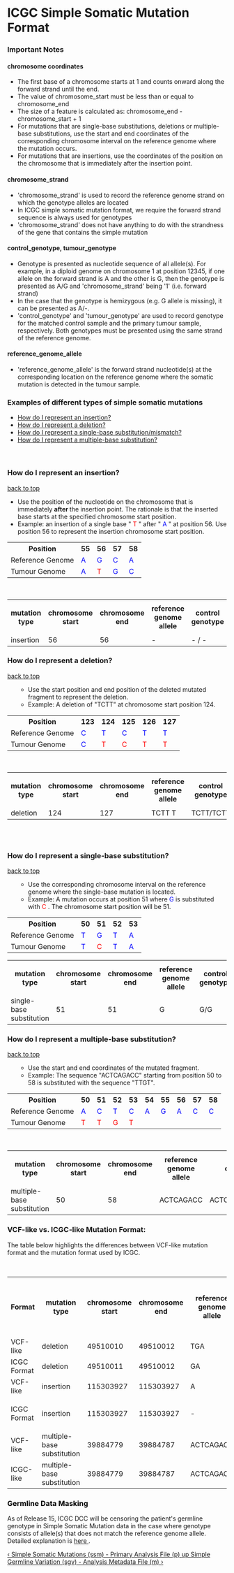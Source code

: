 <h1 class="title">
 ICGC Simple Somatic Mutation Format
</h1>
<div id="content-group" class="content-group row nested " style="width:100%">
 <div id="content-group-inner" class="content-group-inner inner">
  <div id="content-region" class="content-region row nested">
   <div id="content-region-inner" class="content-region-inner inner">
    <a name="main-content-area" id="main-content-area">
    </a>
    <div id="content-inner" class="content-inner block">
     <div id="content-inner-inner" class="content-inner-inner inner">
      <div id="content-content" class="content-content">
       <div id="node-6460" class="node odd full-node node-type-book">
        <div class="inner">
         <div class="content clearfix">
          <div class="view" id="content">
           <div class="wiki-content group" id="main-content">
            <div>
             <h3 id="important_notes">
              Important Notes
             </h3>
             <h4 id="ICGCSimpleSomaticMutationFormat-chromosomecoordinates">
              chromosome coordinates
             </h4>
             <ul>
              <li>
               The first base of a chromosome starts at 1 and counts onward along the forward strand until the end.
              </li>
              <li>
               The value of chromosome_start must be less than or equal to chromosome_end
              </li>
              <li>
               The size of a feature is calculated as: chromosome_end - chromosome_start + 1
              </li>
              <li>
               For mutations that are single-base substitutions, deletions or multiple-base substitutions, use the start and end coordinates of the corresponding chromosome interval on the reference genome where the mutation occurs.
              </li>
              <li>
               For mutations that are insertions, use the coordinates of the position on the chromosome that is immediately after the insertion point.
              </li>
             </ul>
             <h4 id="ICGCSimpleSomaticMutationFormat-chromosome_strand">
              chromosome_strand
             </h4>
             <ul>
              <li>
               &#39;chromosome_strand&#39; is used to record the reference genome strand on which the genotype alleles are located
              </li>
              <li>
               In ICGC simple somatic mutation format, we require the forward strand sequence is always used for genotypes
              </li>
              <li>
               &#39;chromosome_strand&#39; does not have anything to do with the strandness of the gene that contains the simple mutation
              </li>
             </ul>
             <h4 id="ICGCSimpleSomaticMutationFormat-control_genotype,tumour_genotype" style="list-style-type: none;background-image: none;">
              control_genotype, tumour_genotype
             </h4>
             <ul>
              <li>
               Genotype is presented as nucleotide sequence of all allele(s). For example, in a diploid genome on chromosome 1 at position 12345, if one allele on the forward strand is A and the other is G, then the genotype is presented as A/G and &#39;chromosome_strand&#39; being &#39;1&#39; (i.e. forward strand)
              </li>
              <li>
               In the case that the genotype is hemizygous (e.g. G allele is missing), it can be presented as A/-.
              </li>
              <li>
               &#39;control_genotype&#39; and &#39;tumour_genotype&#39; are used to record genotype for the matched control sample and the primary tumour sample, respectively. Both genotypes must be presented using the same strand of the reference genome.
              </li>
             </ul>
             <h4 id="ICGCSimpleSomaticMutationFormat-reference_genome_allele">
              reference_genome_allele
             </h4>
             <ul>
              <li>
               &#39;reference_genome_allele&#39; is the forward strand nucleotide(s) at the corresponding location on the reference genome where the somatic mutation is detected in the tumour sample.
              </li>
             </ul>
             <h3 id="examples">
              Examples of different types of simple somatic mutations
             </h3>
             <ul>
              <li>
               <a href="#how1">
                How do I represent an insertion?
               </a>
              </li>
              <li>
               <a href="#how2">
                How do I represent a deletion?
               </a>
              </li>
              <li>
               <a href="#how3">
                How do I represent a single-base substitution/mismatch?
               </a>
              </li>
              <li>
               <a href="#how4">
                How do I represent a multiple-base substitution?
               </a>
               <br>
               <br>
               <br>
              </li>
             </ul>
             <h3 id="how1">
              How do I represent an insertion?
             </h3>
             <p>
              <a href="#examples">
               back to top
              </a>
             </p>
             <p>
             </p>
            </div>
            <ul>
             <li>
              Use the position of the nucleotide on the chromosome that is immediately
              <strong>
               after
              </strong>
              the insertion point. The rationale is that the inserted base starts at the specified chromosome start position.
             </li>
             <li>
              Example: an insertion of a single base &#34;
              <span style="color: rgb(255,0,0);">
               T
              </span>
              &#34; after &#34;
              <span style="color: rgb(0,0,255);">
               A
              </span>
              &#34; at position 56. Use position 56 to represent the insertion chromosome start position.
             </li>
            </ul>
            <p>
            </p>
            <div>
             <table class="confluenceTable">
              <tbody style="margin-left: 30.0px;">
               <tr style="margin-left: 30.0px;">
                <th class="confluenceTh" style="margin-left: 30.0px;">
                 Position
                </th>
                <th class="confluenceTh" style="margin-left: 30.0px;">
                 55
                </th>
                <th class="confluenceTh" style="margin-left: 30.0px;">
                 56
                </th>
                <th class="confluenceTh" style="margin-left: 30.0px;">
                 57
                </th>
                <th class="confluenceTh" style="margin-left: 30.0px;">
                 58
                </th>
               </tr>
               <tr style="margin-left: 30.0px;">
                <td class="confluenceTd" style="margin-left: 30.0px;">
                 Reference Genome
                </td>
                <td class="confluenceTd" style="margin-left: 30.0px;">
                 <span style="color: rgb(0,0,255);">
                  A
                 </span>
                </td>
                <td class="confluenceTd" style="margin-left: 30.0px;">
                 <span style="color: rgb(0,0,255);">
                  G
                 </span>
                </td>
                <td class="confluenceTd" style="margin-left: 30.0px;">
                 <span style="color: rgb(0,0,255);">
                  C
                 </span>
                </td>
                <td class="confluenceTd" style="margin-left: 30.0px;">
                 <span style="color: rgb(0,0,255);">
                  A
                 </span>
                </td>
               </tr>
               <tr style="margin-left: 30.0px;">
                <td class="confluenceTd" style="margin-left: 30.0px;">
                 Tumour Genome
                </td>
                <td class="confluenceTd" style="margin-left: 30.0px;">
                 <span style="color: rgb(0,0,255);">
                  A
                 </span>
                </td>
                <td class="confluenceTd" style="margin-left: 30.0px;">
                 <span style="color: rgb(255,0,0);">
                  T
                 </span>
                </td>
                <td class="confluenceTd" style="margin-left: 30.0px;">
                 <span style="color: rgb(0,0,255);">
                  G
                 </span>
                </td>
                <td class="confluenceTd" style="margin-left: 30.0px;">
                 <span style="color: rgb(0,0,255);">
                  C
                 </span>
                </td>
               </tr>
              </tbody>
             </table>
             <p>
              <br>
             </p>
            </div>
            <div>
             <table class="confluenceTable">
              <tbody style="margin-left: 30.0px;">
               <tr style="margin-left: 30.0px;">
                <th class="confluenceTh" style="margin-left: 30.0px;">
                 mutation type
                </th>
                <th class="confluenceTh" style="margin-left: 30.0px;">
                 chromosome start
                </th>
                <th class="confluenceTh" style="margin-left: 30.0px;">
                 chromosome end
                </th>
                <th class="confluenceTh" style="margin-left: 30.0px;">
                 reference genome allele
                </th>
                <th class="confluenceTh" style="margin-left: 30.0px;">
                 control genotype
                </th>
                <th class="confluenceTh" style="margin-left: 30.0px;">
                 tumour genotype
                </th>
                <th class="confluenceTh" style="margin-left: 30.0px;">
                 mutated from allele
                </th>
                <th class="confluenceTh" style="margin-left: 30.0px;">
                 <p>
                  mutated to allele
                 </p>
                </th>
               </tr>
               <tr style="margin-left: 30.0px;">
                <td class="confluenceTd" style="margin-left: 30.0px;">
                 insertion
                </td>
                <td class="confluenceTd" style="margin-left: 30.0px;">
                 56
                </td>
                <td class="confluenceTd" style="margin-left: 30.0px;">
                 56
                </td>
                <td class="confluenceTd" style="margin-left: 30.0px;">
                 -
                </td>
                <td class="confluenceTd" style="margin-left: 30.0px;">
                 - / -
                </td>
                <td class="confluenceTd" style="margin-left: 30.0px;">
                 - /T
                </td>
                <td class="confluenceTd" style="margin-left: 30.0px;">
                 -
                </td>
                <td class="confluenceTd" style="margin-left: 30.0px;">
                 T
                </td>
               </tr>
              </tbody>
             </table>
            </div>
            <h3 id="how2">
             How do I represent a deletion?
            </h3>
            <p>
             <a href="#examples">
              back to top
             </a>
            </p>
            <p>
            </p>
            <ul>
             <li style="list-style-type: none;background-image: none;">
              <ul>
               <li>
                Use the start position and end position of the deleted mutated fragment to represent the deletion.
               </li>
               <li>
                Example: A deletion of &#34;TCTT&#34; at chromosome start position 124.
               </li>
              </ul>
             </li>
            </ul>
            <p style="margin-left: 30.0px;">
            </p>
            <div>
             <table class="confluenceTable">
              <tbody style="margin-left: 60.0px;">
               <tr style="margin-left: 60.0px;">
                <th class="confluenceTh" style="margin-left: 60.0px;">
                 Position
                </th>
                <th class="confluenceTh" style="margin-left: 60.0px;">
                 123
                </th>
                <th class="confluenceTh" style="margin-left: 60.0px;">
                 124
                </th>
                <th class="confluenceTh" style="margin-left: 60.0px;">
                 125
                </th>
                <th class="confluenceTh" style="margin-left: 60.0px;">
                 126
                </th>
                <th class="confluenceTh" style="margin-left: 60.0px;" colspan="1">
                 127
                </th>
               </tr>
               <tr style="margin-left: 60.0px;">
                <td class="confluenceTd" style="margin-left: 60.0px;">
                 Reference Genome
                </td>
                <td class="confluenceTd" style="margin-left: 60.0px;">
                 <span style="color: rgb(0,0,255);">
                  C
                 </span>
                </td>
                <td class="confluenceTd" style="margin-left: 60.0px;">
                 <span style="color: rgb(0,0,255);">
                  T
                 </span>
                </td>
                <td class="confluenceTd" style="margin-left: 60.0px;">
                 <span style="color: rgb(0,0,255);">
                  C
                 </span>
                </td>
                <td class="confluenceTd" style="margin-left: 60.0px;">
                 <span style="color: rgb(0,0,255);">
                  T
                 </span>
                </td>
                <td class="confluenceTd" style="margin-left: 60.0px;" colspan="1">
                 <span style="color: rgb(0,0,255);">
                  T
                 </span>
                </td>
               </tr>
               <tr style="margin-left: 60.0px;">
                <td class="confluenceTd" style="margin-left: 60.0px;">
                 Tumour Genome
                </td>
                <td class="confluenceTd" style="margin-left: 60.0px;">
                 <span style="color: rgb(0,0,255);">
                  C
                 </span>
                </td>
                <td class="confluenceTd" style="margin-left: 60.0px;">
                 <span style="color: rgb(255,0,0);">
                  T
                 </span>
                </td>
                <td class="confluenceTd" style="margin-left: 60.0px;">
                 <span style="color: rgb(255,0,0);">
                  C
                 </span>
                </td>
                <td class="confluenceTd" style="margin-left: 60.0px;">
                 <span style="color: rgb(255,0,0);">
                  T
                 </span>
                </td>
                <td class="confluenceTd" style="margin-left: 60.0px;" colspan="1">
                 <span style="color: rgb(255,0,0);">
                  T
                 </span>
                </td>
               </tr>
              </tbody>
             </table>
            </div>
            <div>
             <br>
             <table class="confluenceTable">
              <tbody style="margin-left: 60.0px;">
               <tr style="margin-left: 60.0px;">
                <th class="confluenceTh" style="margin-left: 60.0px;">
                 mutation type
                </th>
                <th class="confluenceTh" style="margin-left: 60.0px;">
                 chromosome start
                </th>
                <th class="confluenceTh" style="margin-left: 60.0px;">
                 chromosome end
                </th>
                <th class="confluenceTh" style="margin-left: 60.0px;">
                 reference genome allele
                </th>
                <th class="confluenceTh" style="margin-left: 60.0px;">
                 control genotype
                </th>
                <th class="confluenceTh" style="margin-left: 60.0px;">
                 tumour genotype
                </th>
                <th class="confluenceTh" style="margin-left: 60.0px;">
                 mutated from allele
                </th>
                <th class="confluenceTh" style="margin-left: 60.0px;">
                 <p style="text-align: left;">
                  mutated to allele
                 </p>
                </th>
               </tr>
               <tr style="margin-left: 60.0px;">
                <td class="confluenceTd" style="margin-left: 60.0px;">
                 <span>
                  deletion
                 </span>
                </td>
                <td class="confluenceTd" style="margin-left: 60.0px;">
                 <span>
                  124
                 </span>
                </td>
                <td class="confluenceTd" style="margin-left: 60.0px;">
                 <span>
                  127
                 </span>
                </td>
                <td class="confluenceTd" style="margin-left: 60.0px;">
                 <span>
                  TCTT
                 </span>
                 <span>
                  T
                 </span>
                </td>
                <td class="confluenceTd" style="margin-left: 60.0px;">
                 <span>
                  TCTT/TCTT
                 </span>
                </td>
                <td class="confluenceTd" style="margin-left: 60.0px;">
                 <span>
                  TCTT/-
                 </span>
                </td>
                <td class="confluenceTd" style="margin-left: 60.0px;">
                 <span>
                  TCTT
                 </span>
                </td>
                <td class="confluenceTd" style="margin-left: 60.0px;">
                 -
                </td>
               </tr>
              </tbody>
             </table>
            </div>
            <p>
             <br>
             <br>
            </p>
            <h3 id="how3">
             How do I represent a single-base substitution?
            </h3>
            <p>
             <a href="#examples">
              back to top
             </a>
            </p>
            <p>
            </p>
            <ul>
             <li style="list-style-type: none;background-image: none;">
              <ul>
               <li>
                Use the corresponding chromosome interval on the reference genome where the single-base mutation is located.
               </li>
               <li>
                Example: A mutation occurs at position 51 where
                <span style="color: rgb(0,0,255);">
                 G
                </span>
                is substituted with
                <span style="color: rgb(255,0,0);">
                 C
                 <span style="color: rgb(0,0,0);">
                  . The chromosome start position will be 51.
                 </span>
                </span>
               </li>
              </ul>
             </li>
            </ul>
            <p>
            </p>
            <div>
             <table class="confluenceTable">
              <tbody style="margin-left: 60.0px;">
               <tr style="margin-left: 60.0px;">
                <th class="confluenceTh" style="margin-left: 60.0px;">
                 Position
                </th>
                <th class="confluenceTh" style="margin-left: 60.0px;">
                 50
                </th>
                <th class="confluenceTh" style="margin-left: 60.0px;">
                 51
                </th>
                <th class="confluenceTh" style="margin-left: 60.0px;">
                 52
                </th>
                <th class="confluenceTh" style="margin-left: 60.0px;">
                 53
                </th>
               </tr>
               <tr style="margin-left: 60.0px;">
                <td class="confluenceTd" style="margin-left: 60.0px;">
                 Reference Genome
                </td>
                <td class="confluenceTd" style="margin-left: 60.0px;">
                 <span style="color: rgb(0,0,255);">
                  T
                 </span>
                </td>
                <td class="confluenceTd" style="margin-left: 60.0px;">
                 <span style="color: rgb(0,0,255);">
                  G
                 </span>
                </td>
                <td class="confluenceTd" style="margin-left: 60.0px;">
                 <span style="color: rgb(0,0,255);">
                  T
                 </span>
                </td>
                <td class="confluenceTd" style="margin-left: 60.0px;">
                 <span style="color: rgb(0,0,255);">
                  A
                 </span>
                </td>
               </tr>
               <tr style="margin-left: 60.0px;">
                <td class="confluenceTd" style="margin-left: 60.0px;">
                 Tumour Genome
                </td>
                <td class="confluenceTd" style="margin-left: 60.0px;">
                 <span style="color: rgb(0,0,255);">
                  T
                 </span>
                </td>
                <td class="confluenceTd" style="margin-left: 60.0px;">
                 <span style="color: rgb(255,0,0);">
                  C
                 </span>
                </td>
                <td class="confluenceTd" style="margin-left: 60.0px;">
                 <span style="color: rgb(0,0,255);">
                  T
                 </span>
                </td>
                <td class="confluenceTd" style="margin-left: 60.0px;">
                 <span style="color: rgb(0,0,255);">
                  A
                 </span>
                </td>
               </tr>
              </tbody>
             </table>
            </div>
            <div>
             <table class="confluenceTable">
              <tbody style="margin-left: 60.0px;">
               <tr style="margin-left: 60.0px;">
                <th class="confluenceTh" style="margin-left: 60.0px;">
                 mutation type
                </th>
                <th class="confluenceTh" style="margin-left: 60.0px;">
                 chromosome start
                </th>
                <th class="confluenceTh" style="margin-left: 60.0px;">
                 chromosome end
                </th>
                <th class="confluenceTh" style="margin-left: 60.0px;">
                 reference genome allele
                </th>
                <th class="confluenceTh" style="margin-left: 60.0px;">
                 control genotype
                </th>
                <th class="confluenceTh" style="margin-left: 60.0px;">
                 tumour genotype
                </th>
                <th class="confluenceTh" style="margin-left: 60.0px;">
                 mutated from allele
                </th>
                <th class="confluenceTh" style="margin-left: 60.0px;">
                 <p>
                  mutated to allele
                 </p>
                </th>
               </tr>
               <tr style="margin-left: 60.0px;">
                <td class="confluenceTd" style="margin-left: 60.0px;">
                 single-base substitution
                </td>
                <td class="confluenceTd" style="margin-left: 60.0px;">
                 51
                </td>
                <td class="confluenceTd" style="margin-left: 60.0px;">
                 51
                </td>
                <td class="confluenceTd" style="margin-left: 60.0px;">
                 G
                </td>
                <td class="confluenceTd" style="margin-left: 60.0px;">
                 G/G
                </td>
                <td class="confluenceTd" style="margin-left: 60.0px;">
                 G/C
                </td>
                <td class="confluenceTd" style="margin-left: 60.0px;">
                 G
                </td>
                <td class="confluenceTd" style="margin-left: 60.0px;">
                 C
                </td>
               </tr>
              </tbody>
             </table>
            </div>
            <h3 id="how4">
             How do I represent a multiple-base substitution?
            </h3>
            <p>
             <a href="#examples">
              back to top
             </a>
            </p>
            <div>
             <p>
             </p>
             <ul>
              <li style="list-style-type: none;background-image: none;">
               <ul>
                <li>
                 Use the start and end coordinates of the mutated fragment.
                </li>
                <li>
                 Example: The sequence &#34;ACTCAGACC&#34; starting from position 50 to 58 is substituted with the sequence &#34;TTGT&#34;.
                </li>
               </ul>
              </li>
             </ul>
             <p>
             </p>
             <p>
             </p>
             <div>
              <table class="confluenceTable">
               <tbody style="margin-left: 60.0px;">
                <tr style="margin-left: 60.0px;">
                 <th class="confluenceTh" style="margin-left: 60.0px;">
                  Position
                 </th>
                 <th class="confluenceTh" style="margin-left: 60.0px;">
                  50
                 </th>
                 <th class="confluenceTh" style="margin-left: 60.0px;">
                  51
                 </th>
                 <th class="confluenceTh" style="margin-left: 60.0px;">
                  52
                 </th>
                 <th class="confluenceTh" style="margin-left: 60.0px;">
                  53
                 </th>
                 <th class="confluenceTh" style="margin-left: 60.0px;" colspan="1">
                  54
                 </th>
                 <th class="confluenceTh" style="margin-left: 60.0px;" colspan="1">
                  55
                 </th>
                 <th class="confluenceTh" style="margin-left: 60.0px;" colspan="1">
                  56
                 </th>
                 <th class="confluenceTh" style="margin-left: 60.0px;" colspan="1">
                  57
                 </th>
                 <th class="confluenceTh" style="margin-left: 60.0px;" colspan="1">
                  58
                 </th>
                </tr>
                <tr style="margin-left: 60.0px;">
                 <td class="confluenceTd" style="margin-left: 60.0px;">
                  Reference Genome
                 </td>
                 <td class="confluenceTd" style="margin-left: 60.0px;">
                  <span style="color: rgb(0,0,255);">
                   A
                  </span>
                 </td>
                 <td class="confluenceTd" style="margin-left: 60.0px;">
                  <span style="color: rgb(0,0,255);">
                   C
                  </span>
                 </td>
                 <td class="confluenceTd" style="margin-left: 60.0px;">
                  <span style="color: rgb(0,0,255);">
                   T
                  </span>
                 </td>
                 <td class="confluenceTd" style="margin-left: 60.0px;">
                  <span style="color: rgb(0,0,255);">
                   C
                  </span>
                 </td>
                 <td class="confluenceTd" style="margin-left: 60.0px;" colspan="1">
                  <span style="color: rgb(0,0,255);">
                   A
                  </span>
                 </td>
                 <td class="confluenceTd" style="margin-left: 60.0px;" colspan="1">
                  <span style="color: rgb(0,0,255);">
                   G
                  </span>
                 </td>
                 <td class="confluenceTd" style="margin-left: 60.0px;" colspan="1">
                  <span style="color: rgb(0,0,255);">
                   A
                  </span>
                 </td>
                 <td class="confluenceTd" style="margin-left: 60.0px;" colspan="1">
                  <span style="color: rgb(0,0,255);">
                   C
                  </span>
                 </td>
                 <td class="confluenceTd" style="margin-left: 60.0px;" colspan="1">
                  <span style="color: rgb(0,0,255);">
                   C
                  </span>
                 </td>
                </tr>
                <tr style="margin-left: 60.0px;">
                 <td class="confluenceTd" style="margin-left: 60.0px;">
                  Tumour Genome
                 </td>
                 <td class="confluenceTd" style="margin-left: 60.0px;">
                  <span style="color: rgb(255,0,0);">
                   T
                  </span>
                 </td>
                 <td class="confluenceTd" style="margin-left: 60.0px;">
                  <span style="color: rgb(255,0,0);">
                   T
                  </span>
                 </td>
                 <td class="confluenceTd" style="margin-left: 60.0px;">
                  <span style="color: rgb(255,0,0);">
                   G
                  </span>
                 </td>
                 <td class="confluenceTd" style="margin-left: 60.0px;">
                  <span style="color: rgb(255,0,0);">
                   T
                  </span>
                 </td>
                 <td class="confluenceTd" colspan="1">
                 </td>
                 <td class="confluenceTd" colspan="1">
                 </td>
                 <td class="confluenceTd" colspan="1">
                 </td>
                 <td class="confluenceTd" colspan="1">
                 </td>
                 <td class="confluenceTd" colspan="1">
                 </td>
                </tr>
               </tbody>
              </table>
             </div>
             <div>
              <br>
              <table class="confluenceTable">
               <tbody style="margin-left: 60.0px;">
                <tr style="margin-left: 60.0px;">
                 <th class="confluenceTh" style="margin-left: 60.0px;">
                  mutation type
                 </th>
                 <th class="confluenceTh" style="margin-left: 60.0px;">
                  chromosome start
                 </th>
                 <th class="confluenceTh" style="margin-left: 60.0px;">
                  chromosome end
                 </th>
                 <th class="confluenceTh" style="margin-left: 60.0px;">
                  reference genome allele
                 </th>
                 <th class="confluenceTh" style="margin-left: 60.0px;">
                  control genotype
                 </th>
                 <th class="confluenceTh" style="margin-left: 60.0px;">
                  tumour genotype
                 </th>
                 <th class="confluenceTh" style="margin-left: 60.0px;">
                  mutated from allele
                 </th>
                 <th class="confluenceTh" style="margin-left: 60.0px;">
                  <p>
                   mutated to allele
                  </p>
                 </th>
                </tr>
                <tr style="margin-left: 60.0px;">
                 <td class="confluenceTd" style="margin-left: 60.0px;">
                  multiple-base substitution
                 </td>
                 <td class="confluenceTd" style="margin-left: 60.0px;">
                  50
                 </td>
                 <td class="confluenceTd" style="margin-left: 60.0px;">
                  58
                 </td>
                 <td class="confluenceTd" style="margin-left: 60.0px;">
                  ACTCAGACC
                 </td>
                 <td class="confluenceTd" style="margin-left: 60.0px;">
                  ACTCAGACC/ACTCAGACC
                 </td>
                 <td class="confluenceTd" style="margin-left: 60.0px;">
                  ACTCAGACC/TTGT
                 </td>
                 <td class="confluenceTd" style="margin-left: 60.0px;">
                  ACTCAGACC
                 </td>
                 <td class="confluenceTd" style="margin-left: 60.0px;">
                  TTGT
                 </td>
                </tr>
               </tbody>
              </table>
             </div>
             <p>
             </p>
             <h3 id="ICGCSimpleSomaticMutationFormat-VCF-likevs.ICGC-likeMutationFormat:">
              <strong>
               VCF-like vs. ICGC-like Mutation Format:
              </strong>
             </h3>
             <p>
              The table below highlights the differences between VCF-like mutation format and the mutation format used by ICGC.
             </p>
             <p>
              <strong>
               <br>
              </strong>
             </p>
             <div>
              <table class="confluenceTable">
               <tbody>
                <tr>
                 <th class="confluenceTh">
                  Format
                 </th>
                 <th class="confluenceTh">
                  mutation type
                 </th>
                 <th class="confluenceTh">
                  chromosome start
                 </th>
                 <th class="confluenceTh">
                  chromosome end
                 </th>
                 <th class="confluenceTh">
                  reference genome allele
                 </th>
                 <th class="confluenceTh">
                  control genotype
                 </th>
                 <th class="confluenceTh">
                  tumour genotype
                 </th>
                 <th class="confluenceTh">
                  <p>
                   <span style="color: rgb(0,0,255);">
                    mutated from allele
                   </span>
                  </p>
                  <p>
                   <span style="color: rgb(0,0,255);">
                    (new field)
                   </span>
                  </p>
                 </th>
                 <th class="confluenceTh">
                  <p>
                   <span style="color: rgb(0,0,255);">
                    mutated to allele
                   </span>
                  </p>
                  <p>
                   <span style="color: rgb(0,0,255);">
                    (new field)
                   </span>
                  </p>
                 </th>
                </tr>
                <tr>
                 <td class="confluenceTd">
                  VCF-like
                 </td>
                 <td class="confluenceTd">
                  deletion
                 </td>
                 <td class="confluenceTd">
                  49510010
                 </td>
                 <td class="confluenceTd">
                  49510012
                 </td>
                 <td class="confluenceTd">
                  TGA
                 </td>
                 <td class="confluenceTd">
                  TGA/TGA
                 </td>
                 <td class="confluenceTd">
                  TGA/T
                 </td>
                 <td class="confluenceTd">
                 </td>
                 <td class="confluenceTd">
                 </td>
                </tr>
                <tr>
                 <td class="confluenceTd">
                  ICGC Format
                 </td>
                 <td class="confluenceTd">
                  deletion
                 </td>
                 <td class="confluenceTd">
                  49510011
                 </td>
                 <td class="confluenceTd">
                  49510012
                 </td>
                 <td class="confluenceTd">
                  GA
                 </td>
                 <td class="confluenceTd">
                  GA/GA
                 </td>
                 <td class="confluenceTd">
                  GA/-
                 </td>
                 <td class="confluenceTd">
                  GA
                 </td>
                 <td class="confluenceTd">
                  -
                 </td>
                </tr>
                <tr>
                 <td class="confluenceTd">
                  VCF-like
                 </td>
                 <td class="confluenceTd">
                  insertion
                 </td>
                 <td class="confluenceTd">
                  115303927
                 </td>
                 <td class="confluenceTd">
                  115303927
                 </td>
                 <td class="confluenceTd">
                  A
                 </td>
                 <td class="confluenceTd">
                  A/A
                 </td>
                 <td class="confluenceTd">
                  A/AT
                 </td>
                 <td class="confluenceTd">
                 </td>
                 <td class="confluenceTd">
                 </td>
                </tr>
                <tr>
                 <td class="confluenceTd">
                  <p>
                   ICGC Format
                  </p>
                 </td>
                 <td class="confluenceTd">
                  insertion
                 </td>
                 <td class="confluenceTd">
                  115303927
                 </td>
                 <td class="confluenceTd">
                  115303927
                 </td>
                 <td class="confluenceTd">
                  -
                 </td>
                 <td class="confluenceTd">
                  -/-
                 </td>
                 <td class="confluenceTd">
                  -/T
                 </td>
                 <td class="confluenceTd">
                  -
                 </td>
                 <td class="confluenceTd">
                  T
                 </td>
                </tr>
                <tr>
                 <td class="confluenceTd" colspan="1">
                  VCF-like
                 </td>
                 <td class="confluenceTd" colspan="1">
                  multiple-base substitution
                 </td>
                 <td class="confluenceTd" colspan="1">
                  39884779
                 </td>
                 <td class="confluenceTd" colspan="1">
                  39884787
                 </td>
                 <td class="confluenceTd" colspan="1">
                  ACTCAGACC
                 </td>
                 <td class="confluenceTd" colspan="1">
                  ACTCAGACC/ACTCAGACC
                 </td>
                 <td class="confluenceTd" colspan="1">
                  ACTCAGACC/TTGT
                 </td>
                 <td class="confluenceTd" colspan="1">
                 </td>
                 <td class="confluenceTd" colspan="1">
                 </td>
                </tr>
                <tr>
                 <td class="confluenceTd" colspan="1">
                  ICGC-like
                 </td>
                 <td class="confluenceTd" colspan="1">
                  multiple-base substitution
                 </td>
                 <td class="confluenceTd" colspan="1">
                  39884779
                 </td>
                 <td class="confluenceTd" colspan="1">
                  39884787
                 </td>
                 <td class="confluenceTd" colspan="1">
                  ACTCAGACC
                 </td>
                 <td class="confluenceTd" colspan="1">
                  ACTCAGACC/ACTCAGACC
                 </td>
                 <td class="confluenceTd" colspan="1">
                  ACTCAGACC/TTGT
                 </td>
                 <td class="confluenceTd" colspan="1">
                  ACTCAGACC
                 </td>
                 <td class="confluenceTd" colspan="1">
                  TTGT
                 </td>
                </tr>
               </tbody>
              </table>
             </div>
            </div>
           </div>
          </div>
          <h3>
           <a name="masking" style="text-decoration: none; color: rgb(0,0,0);">
            Germline Data Masking
           </a>
          </h3>
          <p>
           As of Release 15, ICGC DCC will be censoring the patient&#39;s germline genotype in Simple Somatic Mutation data in the case where genotype consists of allele(s) that does not match the reference genome allele. Detailed explanation is
           <a href="/methods#masking">
            here
           </a>
           .
          </p>
          <div id="book-navigation-6310" class="book-navigation">
           <div class="page-links clear-block">
            <a href="/simple-somatic-mutations-ssm-primary-analysis-file-p-08d" class="page-previous" title="Go to previous page">
             ‹ Simple Somatic Mutations (ssm) - Primary Analysis File (p)
            </a>
            <a href="/dictionary-v08d-mar-2014-release-16" class="page-up" title="Go to parent page">
             up
            </a>
            <a href="/simple-germline-variation-sgv-analysis-metadata-file-m-08d" class="page-next" title="Go to next page">
             Simple Germline Variation (sgv) - Analysis Metadata File (m) ›
            </a>
           </div>
          </div>
         </div>
        </div>
        <!-- /inner -->
        <!-- regular node view template HTML here -->
       </div>
       <!-- /node-6460 -->
      </div>
      <!-- /content-content -->
     </div>
     <!-- /content-inner-inner -->
    </div>
    <!-- /content-inner -->
   </div>
   <!-- /content-region-inner -->
  </div>
  <!-- /content-region -->
 </div>
 <!-- /content-group-inner -->
</div>
